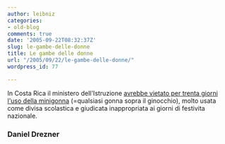 ```yaml
---
author: leibniz
categories:
- old-blog
comments: true
date: '2005-09-22T08:32:37Z'
slug: le-gambe-delle-donne
title: Le gambe delle donne
url: "/2005/09/22/le-gambe-delle-donne/"
wordpress_id: 77

---
```

In Costa Rica il ministero dell'Istruzione [avrebbe vietato per trenta giorni l'uso della minigonna](http://www.danieldrezner.com/archives/002321.html) (=qualsiasi gonna sopra il ginocchio), molto usata come divisa scolastica e giudicata inappropriata ai giorni di festivita nazionale.  



### Daniel Drezner
